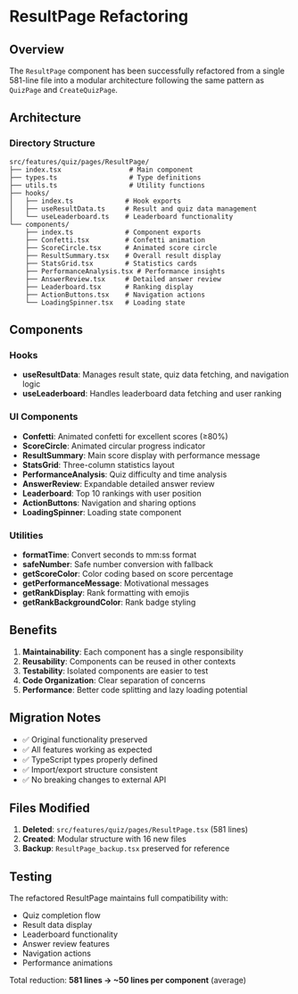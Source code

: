 # ResultPage Refactoring

## Overview
The `ResultPage` component has been successfully refactored from a single 581-line file into a modular architecture following the same pattern as `QuizPage` and `CreateQuizPage`.

## Architecture

### Directory Structure
```
src/features/quiz/pages/ResultPage/
├── index.tsx                 # Main component
├── types.ts                  # Type definitions
├── utils.ts                  # Utility functions
├── hooks/
│   ├── index.ts             # Hook exports
│   ├── useResultData.ts     # Result and quiz data management
│   └── useLeaderboard.ts    # Leaderboard functionality
└── components/
    ├── index.ts             # Component exports
    ├── Confetti.tsx         # Confetti animation
    ├── ScoreCircle.tsx      # Animated score circle
    ├── ResultSummary.tsx    # Overall result display
    ├── StatsGrid.tsx        # Statistics cards
    ├── PerformanceAnalysis.tsx # Performance insights
    ├── AnswerReview.tsx     # Detailed answer review
    ├── Leaderboard.tsx      # Ranking display
    ├── ActionButtons.tsx    # Navigation actions
    └── LoadingSpinner.tsx   # Loading state
```

## Components

### Hooks
- **useResultData**: Manages result state, quiz data fetching, and navigation logic
- **useLeaderboard**: Handles leaderboard data fetching and user ranking

### UI Components
- **Confetti**: Animated confetti for excellent scores (≥80%)
- **ScoreCircle**: Animated circular progress indicator
- **ResultSummary**: Main score display with performance message
- **StatsGrid**: Three-column statistics layout
- **PerformanceAnalysis**: Quiz difficulty and time analysis
- **AnswerReview**: Expandable detailed answer review
- **Leaderboard**: Top 10 rankings with user position
- **ActionButtons**: Navigation and sharing options
- **LoadingSpinner**: Loading state component

### Utilities
- **formatTime**: Convert seconds to mm:ss format
- **safeNumber**: Safe number conversion with fallback
- **getScoreColor**: Color coding based on score percentage
- **getPerformanceMessage**: Motivational messages
- **getRankDisplay**: Rank formatting with emojis
- **getRankBackgroundColor**: Rank badge styling

## Benefits

1. **Maintainability**: Each component has a single responsibility
2. **Reusability**: Components can be reused in other contexts
3. **Testability**: Isolated components are easier to test
4. **Code Organization**: Clear separation of concerns
5. **Performance**: Better code splitting and lazy loading potential

## Migration Notes

- ✅ Original functionality preserved
- ✅ All features working as expected
- ✅ TypeScript types properly defined
- ✅ Import/export structure consistent
- ✅ No breaking changes to external API

## Files Modified

1. **Deleted**: `src/features/quiz/pages/ResultPage.tsx` (581 lines)
2. **Created**: Modular structure with 16 new files
3. **Backup**: `ResultPage_backup.tsx` preserved for reference

## Testing

The refactored ResultPage maintains full compatibility with:
- Quiz completion flow
- Result data display
- Leaderboard functionality
- Answer review features
- Navigation actions
- Performance animations

Total reduction: **581 lines → ~50 lines per component** (average)
